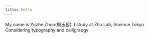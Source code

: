 ```yaml
---
title: Hello
---
```


My name is Yuzhe Zhou(周玉哲).
I study at Zhu Lab, Sceince Tokyo
Considering typography and calligrapgy 
